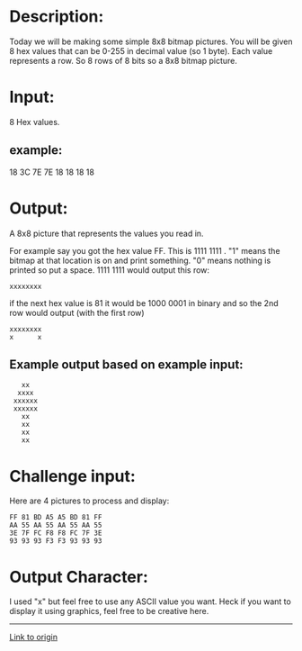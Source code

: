 # Description:

Today we will be making some simple 8x8 bitmap pictures. You will be given 8 hex values that can be 0-255 in decimal value (so 1 byte). Each value represents a row. So 8 rows of 8 bits so a 8x8 bitmap picture.

# Input:

8 Hex values.

## example: 

18 3C 7E 7E 18 18 18 18

# Output:

A 8x8 picture that represents the values you read in. 

For example say you got the hex value FF. This is 1111 1111 . "1" means the bitmap at that location is on and print something. "0" means nothing is printed so put a space. 1111 1111 would output this row: 

    xxxxxxxx

if the next hex value is 81 it would be 1000 0001 in binary and so the 2nd row would output (with the first row)

    xxxxxxxx
    x      x

## Example output based on example input:

       xx
      xxxx
     xxxxxx
     xxxxxx
       xx
       xx
       xx
       xx

# Challenge input:

Here are 4 pictures to process and display:

    FF 81 BD A5 A5 BD 81 FF
    AA 55 AA 55 AA 55 AA 55
    3E 7F FC F8 F8 FC 7F 3E
    93 93 93 F3 F3 93 93 93

# Output Character:

I used "x" but feel free to use any ASCII value you want. Heck if you want to display it using graphics, feel free to be creative here.

---

[Link to origin](https://www.reddit.com/r/dailyprogrammer/2ao99p)